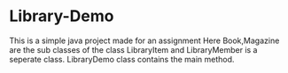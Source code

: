 # Library-Demo
This is a simple java project made for an assignment
Here Book,Magazine are the sub classes of the class LibraryItem and LibraryMember is a seperate class. 
LibraryDemo class contains the main method.
